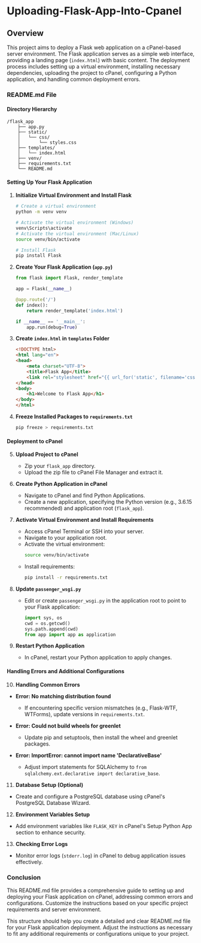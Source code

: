 # Uploading-Flask-App-Into-Cpanel

## Overview
This project aims to deploy a Flask web application on a cPanel-based server environment. The Flask application serves as a simple web interface, providing a landing page (`index.html`) with basic content. The deployment process includes setting up a virtual environment, installing necessary dependencies, uploading the project to cPanel, configuring a Python application, and handling common deployment errors.


### README.md File

#### Directory Hierarchy
```
/flask_app
    ├── app.py
    ├── static/
    │   └── css/
    │       └── styles.css
    ├── templates/
    │   └── index.html
    ├── venv/
    ├── requirements.txt
    └── README.md
```

#### Setting Up Your Flask Application

1. **Initialize Virtual Environment and Install Flask**
   ```bash
   # Create a virtual environment
   python -m venv venv

   # Activate the virtual environment (Windows)
   venv\Scripts\activate
   # Activate the virtual environment (Mac/Linux)
   source venv/bin/activate

   # Install Flask
   pip install Flask
   ```

2. **Create Your Flask Application (`app.py`)**
   ```python
   from flask import Flask, render_template

   app = Flask(__name__)

   @app.route('/')
   def index():
       return render_template('index.html')

   if __name__ == '__main__':
       app.run(debug=True)
   ```

3. **Create `index.html` in `templates` Folder**
   ```html
   <!DOCTYPE html>
   <html lang="en">
   <head>
       <meta charset="UTF-8">
       <title>Flask App</title>
       <link rel="stylesheet" href="{{ url_for('static', filename='css/styles.css') }}">
   </head>
   <body>
       <h1>Welcome to Flask App</h1>
   </body>
   </html>
   ```

4. **Freeze Installed Packages to `requirements.txt`**
   ```bash
   pip freeze > requirements.txt
   ```

#### Deployment to cPanel

5. **Upload Project to cPanel**

   - Zip your `flask_app` directory.
   - Upload the zip file to cPanel File Manager and extract it.

6. **Create Python Application in cPanel**

   - Navigate to cPanel and find Python Applications.
   - Create a new application, specifying the Python version (e.g., 3.6.15 recommended) and application root (`flask_app`).

7. **Activate Virtual Environment and Install Requirements**

   - Access cPanel Terminal or SSH into your server.
   - Navigate to your application root.
   - Activate the virtual environment:
     ```bash
     source venv/bin/activate
     ```
   - Install requirements:
     ```bash
     pip install -r requirements.txt
     ```

8. **Update `passenger_wsgi.py`**

   - Edit or create `passenger_wsgi.py` in the application root to point to your Flask application:
     ```python
     import sys, os
     cwd = os.getcwd()
     sys.path.append(cwd)
     from app import app as application
     ```

9. **Restart Python Application**

   - In cPanel, restart your Python application to apply changes.

#### Handling Errors and Additional Configurations

10. **Handling Common Errors**

   - **Error: No matching distribution found**
     - If encountering specific version mismatches (e.g., Flask-WTF, WTForms), update versions in `requirements.txt`.
   
   - **Error: Could not build wheels for greenlet**
     - Update pip and setuptools, then install the wheel and greenlet packages.
   
   - **Error: ImportError: cannot import name 'DeclarativeBase'**
     - Adjust import statements for SQLAlchemy to `from sqlalchemy.ext.declarative import declarative_base`.

11. **Database Setup (Optional)**

   - Create and configure a PostgreSQL database using cPanel's PostgreSQL Database Wizard.

12. **Environment Variables Setup**

   - Add environment variables like `FLASK_KEY` in cPanel's Setup Python App section to enhance security.

13. **Checking Error Logs**

   - Monitor error logs (`stderr.log`) in cPanel to debug application issues effectively.

### Conclusion

This README.md file provides a comprehensive guide to setting up and deploying your Flask application on cPanel, addressing common errors and configurations. Customize the instructions based on your specific project requirements and server environment.

This structure should help you create a detailed and clear README.md file for your Flask application deployment. Adjust the instructions as necessary to fit any additional requirements or configurations unique to your project.
